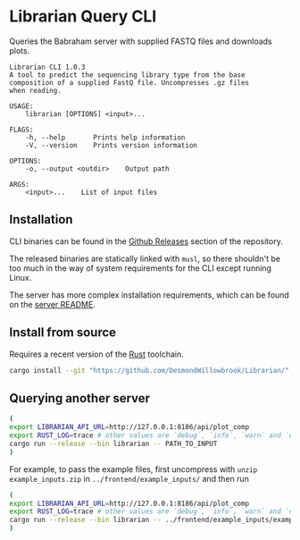 # Librarian Query CLI

Queries the Babraham server with supplied FASTQ files and downloads plots.

```
Librarian CLI 1.0.3
A tool to predict the sequencing library type from the base composition of a supplied FastQ file. Uncompresses .gz files
when reading.

USAGE:
    librarian [OPTIONS] <input>...

FLAGS:
    -h, --help       Prints help information
    -V, --version    Prints version information

OPTIONS:
    -o, --output <outdir>    Output path

ARGS:
    <input>...    List of input files
```

## Installation

CLI binaries can be found in the [Github Releases](https://github.com/DesmondWillowbrook/Librarian/releases) section of the repository.

The released binaries are statically linked with `musl`, so there shouldn't be too much in the way of system requirements for the CLI except running Linux.

The server has more complex installation requirements, which can be found on the [server README](../server/README.md). 

## Install from source
Requires a recent version of the [Rust](https://rust-lang.org) toolchain. 
```bash
cargo install --git "https://github.com/DesmondWillowbrook/Librarian/" cli
```

## Querying another server
```bash
(
export LIBRARIAN_API_URL=http://127.0.0.1:8186/api/plot_comp
export RUST_LOG=trace # other values are `debug`, `info`, `warn` and `error` - default is `info`
cargo run --release --bin librarian -- PATH_TO_INPUT
)
```

For example, to pass the example files, first uncompress with `unzip example_inputs.zip` in `../frontend/example_inputs/` and then run 
```bash
(
export LIBRARIAN_API_URL=http://127.0.0.1:8186/api/plot_comp
export RUST_LOG=trace # other values are `debug`, `info`, `warn` and `error` - default is `info`
cargo run --release --bin librarian -- ../frontend/example_inputs/example_inputs/*
)
```
